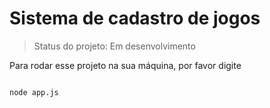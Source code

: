 <h1>Sistema de cadastro de jogos</h1>

> Status do projeto: Em desenvolvimento

Para rodar esse projeto na sua máquina, por favor digite

```

node app.js

```
